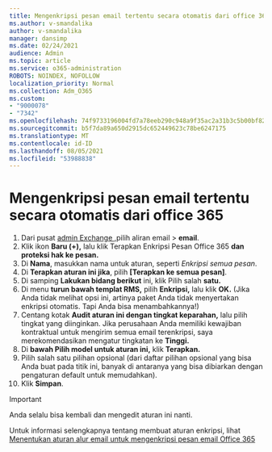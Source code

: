```yaml
---
title: Mengenkripsi pesan email tertentu secara otomatis dari office 365
ms.author: v-smandalika
author: v-smandalika
manager: dansimp
ms.date: 02/24/2021
audience: Admin
ms.topic: article
ms.service: o365-administration
ROBOTS: NOINDEX, NOFOLLOW
localization_priority: Normal
ms.collection: Adm_O365
ms.custom:
- "9000078"
- "7342"
ms.openlocfilehash: 74f9733196004fd7a78eeb290c948a9f35ac2a31b3c5b00bf82e44081aac8637
ms.sourcegitcommit: b5f7da89a650d2915dc652449623c78be6247175
ms.translationtype: MT
ms.contentlocale: id-ID
ms.lasthandoff: 08/05/2021
ms.locfileid: "53988838"
---
```

# <a name="automatically-encrypt-certain-email-messages-from-office-365"></a>Mengenkripsi pesan email tertentu secara otomatis dari office 365

1. Dari pusat [admin Exchange ,](https://outlook.office365.com/ecp/)pilih aliran email > **email**. 
2. Klik ikon **Baru (+),** lalu klik Terapkan Enkripsi Pesan Office 365 **dan proteksi hak ke pesan.**
3. Di **Nama**, masukkan nama untuk aturan, seperti *Enkripsi semua pesan*.
4. Di **Terapkan aturan ini jika**, pilih **[Terapkan ke semua pesan]**. 
5. Di samping **Lakukan bidang berikut** ini, klik Pilih salah **satu.** 
6. Di menu **turun bawah templat RMS,** pilih **Enkripsi,** lalu klik **OK.** (Jika Anda tidak melihat opsi ini, artinya paket Anda tidak menyertakan enkripsi otomatis. Tapi Anda bisa menambahkannya!)
7. Centang kotak **Audit aturan ini dengan tingkat keparahan,** lalu pilih tingkat yang diinginkan. Jika perusahaan Anda memiliki kewajiban kontraktual untuk mengirim semua email terenkripsi, saya merekomendasikan mengatur tingkatan ke **Tinggi.**
8. Di **bawah Pilih model untuk aturan ini,** klik **Terapkan.** 
9. Pilih salah satu pilihan opsional (dari daftar pilihan opsional yang bisa Anda buat pada titik ini, banyak di antaranya yang bisa dibiarkan dengan pengaturan default untuk memudahkan).
10. Klik **Simpan**.

> [!IMPORTANT]
> Anda selalu bisa kembali dan mengedit aturan ini nanti.

Untuk informasi selengkapnya tentang membuat aturan enkripsi, lihat [Menentukan aturan alur email untuk mengenkripsi pesan email Office 365](https://docs.microsoft.com/microsoft-365/compliance/define-mail-flow-rules-to-encrypt-email)

